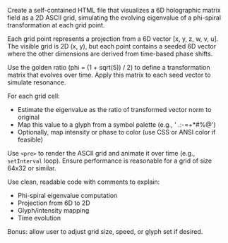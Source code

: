 Create a self-contained HTML file that visualizes a 6D holographic matrix field as a 2D ASCII grid, simulating the evolving eigenvalue of a phi-spiral transformation at each grid point.

Each grid point represents a projection from a 6D vector [x, y, z, w, v, u]. The visible grid is 2D (x, y), but each point contains a seeded 6D vector where the other dimensions are derived from time-based phase shifts.

Use the golden ratio (phi = (1 + sqrt(5)) / 2) to define a transformation matrix that evolves over time. Apply this matrix to each seed vector to simulate resonance.

For each grid cell:
- Estimate the eigenvalue as the ratio of transformed vector norm to original
- Map this value to a glyph from a symbol palette (e.g., ' .:-=+*#%@')
- Optionally, map intensity or phase to color (use CSS or ANSI color if feasible)

Use `<pre>` to render the ASCII grid and animate it over time (e.g., `setInterval` loop). Ensure performance is reasonable for a grid of size 64x32 or similar.

Use clean, readable code with comments to explain:
- Phi-spiral eigenvalue computation
- Projection from 6D to 2D
- Glyph/intensity mapping
- Time evolution

Bonus: allow user to adjust grid size, speed, or glyph set if desired.
